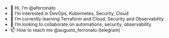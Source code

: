 - 👋 Hi, I’m @aferronato
- 👀 I’m interested in DevOps, Kubernetes, Security, Cloud
- 🌱 I’m currently learning Terraform and Cloud, Security and Observability
- 💞️ I’m looking to collaborate on automations, security, observability
- 📫 How to reach me @augusto_ferronato (telegram)

<!---
aferronato/aferronato is a ✨ special ✨ repository because its `README.md` (this file) appears on your GitHub profile.
You can click the Preview link to take a look at your changes.
--->
